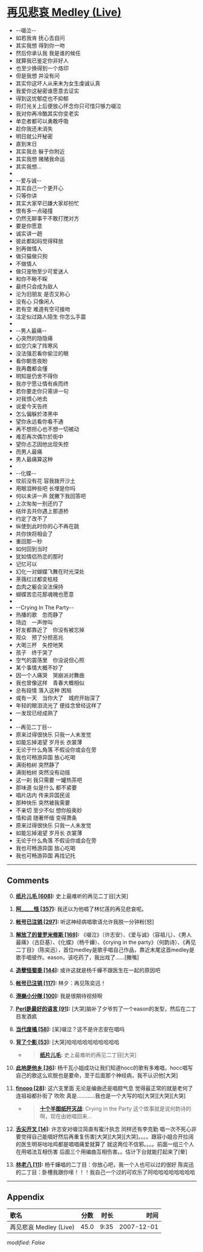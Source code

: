 # [再见悲哀 Medley (Live)](https://music.163.com/song?id=36190606)

* --啜泣--
* 如若我肯 抚心去自问
* 其实我想 得到你一吻
* 然后你承认我 我是谁的候任
* 就算我已鉴定你非好人
* 也至少换得到一个烙印
* 但是我想 并没有问
* 其实你这坏人从来未为女生虔诚认真
* 我爱你这秘密谁愿意去证实
* 得到这忧郁症也不抑郁
* 将灯光关上后便放心怀念你只可惜只够力啜泣
* 我对你再冷酷其实你变老实
* 单恋者都可以勇敢呼吸
* 趁你我还未消失
* 明日就公开秘密
* 直到末日
* 其实我总 躲于你附近
* 其实我想 赌赌我命运
* 其实我想...
* 
* --爱与诚--
* 其实自己一个更开心
* 只等你讲
* 其实大家早已嫌大家却扮忙
* 恨有多一点碰撞
* 仍然无聊事干不敢打搅对方
* 要是你愿意
* 诚实讲一趟
* 彼此都起码觉得释放
* 别再做情人
* 做只猫做只狗
* 不做情人
* 做只宠物至少可爱迷人
* 和你不瞅不睬
* 最终只会成为敌人
* 沦为旧朋友 是否又称心
* 没有心 只像闲人
* 若有空 难道有空可接吻
* 注定似过路人陌生 你怎么手震
* 
* --男人最痛--
* 心突然的隐隐痛
* 如空穴来了阵寒风
* 没法强忍看你偷泣的眼
* 看你朝思夜盼
* 我再蠢都会懂
* 明知是仍舍不得你
* 我亦宁愿让情有疾而终
* 若你要走你只需讲一句
* 对我恨心地去
* 说爱今天告终
* 怎么偏躲於漆黑中
* 望你永远看你看不通
* 再不想担心也不想一切被动
* 难忍再次偶尔於街中
* 望你忐忑因他出现失控
* 而男人最痛
* 男人最痛算这种
* 
* --化蝶--
* 坟前没有花 容我拨开沙土
* 用眼泪种些吧 长埋是你吗
* 何以未讲一声 就撇下我回答吧
* 上次匆匆一别还约了
* 结伴去共你遇上那道桥
* 约定了改不了
* 纵使到此时你的心不再在跳
* 共你快将相会了
* 重回那一秒
* 如何回到当时
* 犹如情侣热恋的那时
* 记忆可以
* 幻化一对蝴蝶飞舞在时光深处
* 荼薇红过都变枯枝
* 血肉之躯会没法保持
* 蝴蝶苦恋花那魂魄也愿意
* 
* --Crying In The Party--
* 热播的歌　忽而静了
* 场边　一声惨叫
* 好友都靠近了　你没有被忘掉
* 观众　预了分担恶兆
* 大喝三杯　失控地笑
* 孩子　终于哭了
* 空气的震荡里　你没说但心照
* 某个事情大概不妙了
* 因一个人痛哭　哭崩派对舞曲
* 我也曾像这样　青春大概相似
* 总有段情 落入这种 困局
* 或有一天　当你大了　城府开始深了
* 年轻的眼泪流光了 便挂念曾经这样了
* 一发现已经成熟了
* 
* --再见二丁目--
* 原来过得很快乐 只我一人未发觉
* 如能忘掉渴望 岁月长 衣裳薄
* 无论于什么角落 不假设你或会在旁
* 我也可畅游异国 放心吃喝
* 满街柏树 突然静了
* 满街柏树 突然没有动摇
* 这一刹 我只需要 一罐热茶吧
* 那味道 似是什么 都不紧要
* 唱片店内 传来异国民谣
* 那种快乐 突然被我需要
* 不亲切 至少不似 想你般奥妙
* 情和调 随著怀缅 变得萧条
* 原来过得很快乐 只我一人未发觉
* 如能忘掉渴望 岁月长 衣裳薄
* 无论于什么角落 不假设你或会在旁
* 我也可畅游异国 放心吃喝
* 我也可畅游异国 再找记托


---

## Comments
0. **[纸片儿毛 \[608\]](https://music.163.com/#/user/home?id=38604260):** 史上最难听的再见二丁目[大哭]

1. **[阿_____怪 \[357\]](https://music.163.com/#/user/home?id=11347466):** 我还以为他唱了林忆莲的再见悲哀呢。

2. **[帐号已注销 \[297\]](https://music.163.com/#/user/home?id=41123670):** 听这神经病唱歌请允许我脱一分钟粉[怒]

3. **[解放了的普罗米修斯 \[169\]](https://music.163.com/#/user/home?id=77529086):** 《啜泣》（许志安）、《爱与诚》（容祖儿）、《男人最痛》（古巨基）、《化蝶》（杨千嬅）、《crying in the party》（何韵诗）、《再见二丁目》（陈奕迅），首位medley是歌手唱自己作品，靠近末尾这首medley是歌手唱彼作。eason，该吃药了，我出戏了……[撇嘴]

4. **[造孽怪蜀黍 \[144\]](https://music.163.com/#/user/home?id=271875166):** 或许这就是杨千嬅不跟医生在一起的原因吧

5. **[帐号已注销 \[117\]](https://music.163.com/#/user/home?id=51805994):** 林夕：再见陈奕迅！

6. **[港樂小分隊 \[100\]](https://music.163.com/#/user/home?id=47134209):** 我是很期待视频啊

7. **[Perl是最好的语言 \[91\]](https://music.163.com/#/user/home?id=289352707):** [大哭]脑补了夕爷剪了一个eason的发型，然后在二丁目发酒疯

8. **[当代废橘 \[58\]](https://music.163.com/#/user/home?id=34046752):** [呆]啜泣？这不是许志安在唱吗

9. **[背了个影 \[53\]](https://music.163.com/#/user/home?id=26852587):** [大哭]哈哈哈哈哈哈哈哈哈哈
	* > **[纸片儿毛](https://music.163.com/#/user/home?id=38604260):** 史上最难听的再见二丁目[大哭]

10. **[此地是他乡 \[36\]](https://music.163.com/#/user/home?id=9351370):** 杨千瓦小姐成功让我们知道hocc的歌有多难唱，hocc唱写自己的歌这么欢脱也是要命，至于后面那个神经病，我不认识他[大哭]

11. **[finooo \[28\]](https://music.163.com/#/user/home?id=98941982):** 这六支里面 无论是编曲还是唱腔气息 觉得最正常的就是老何了 连祖祖都扑街了 吹吹 真是…………我也是一个大写的哈[大哭][大哭][大哭]
	* > **[十个半图纸歼灭战](https://music.163.com/#/user/home?id=74012779):** Crying in the Party 这个故事就是说何韵诗的啊，现在由她唱回来... 

12. **[舌尖开叉 \[14\]](https://music.163.com/#/user/home?id=76532490):** 许志安对啜泣简直有蜜汁执念   同样还有李克勤     唱一次不死心非要觉得自己能唱好然后再重复伤害[大哭][大哭][大哭]。。。。跟容小姐合开拉阔的医生明哥咕咕鸡都是唱唱痛爱就算了   就这两位不信邪。。。。前面一组三个人在用唱法互相伤害   后面三个用编曲互相伤害。。估计下台就能打起来了[晕]

13. **[林老八 \[11\]](https://music.163.com/#/user/home?id=117290394):** 杨千嬅唱的二丁目：你放心吧，我一个人也可以过的很好 陈奕迅的二丁目：卧槽我跟你嗦！！！我自己一个过的可欢乐了阿哈哈哈哈哈哈哈哈



---

## Appendix

|歌名|分数|时长|时间|
|:---|:---:|---:|---:|
|再见悲哀 Medley (Live)|45.0|9:35|2007-12-01

*modified: False*